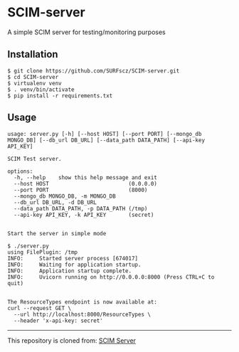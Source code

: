 # SCIM-server

A simple SCIM server for testing/monitoring purposes

## Installation

```
$ git clone https://github.com/SURFscz/SCIM-server.git
$ cd SCIM-server
$ virtualenv venv
$ . venv/bin/activate
$ pip install -r requirements.txt
```

## Usage

```
usage: server.py [-h] [--host HOST] [--port PORT] [--mongo_db MONGO_DB] [--db_url DB_URL] [--data_path DATA_PATH] [--api-key API_KEY]

SCIM Test server.

options:
  -h, --help    show this help message and exit
  --host HOST                         (0.0.0.0)
  --port PORT                         (8000)
  --mongo_db MONGO_DB, -m MONGO_DB
  --db_url DB_URL, -d DB_URL
  --data_path DATA_PATH, -p DATA_PATH (/tmp)
  --api-key API_KEY, -k API_KEY       (secret)


Start the server in simple mode

$ ./server.py
using FilePlugin: /tmp
INFO:     Started server process [674017]
INFO:     Waiting for application startup.
INFO:     Application startup complete.
INFO:     Uvicorn running on http://0.0.0.0:8000 (Press CTRL+C to quit)


The ResourceTypes endpoint is now available at:
curl --request GET \
  --url http://localhost:8000/ResourceTypes \
  --header 'x-api-key: secret'
```

---

This repository is cloned from: [SCIM Server](https://github.com/HarryKodden/scim)
